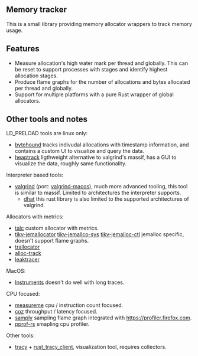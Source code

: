 ## Memory tracker

This is a small library providing memory allocator wrappers to track memory usage.

## Features

- Measure allocation's high water mark per thread and globally. This can be reset
  to support processes with stages and identify highest allocation stages.
- Produce flame graphs for the number of allocations and bytes allocated per thread
  and globally.
- Support for multiple platforms with a pure Rust wrapper of global allocators. 

## Other tools and notes

LD_PRELOAD tools are linux only:

- [bytehound](https://github.com/koute/bytehound) tracks indivudal allocations with timestamp
  information, and contains a custom UI to visualize and query the data.
- [heaptrack](https://github.com/KDE/heaptrack) ligthweight alternative to valgrind's massif,
  has a GUI to visualize the data, roughly same functionality.

Interpreter based tools:

- [valgrind](https://valgrind.org) (port: [valgrind-macos](https://github.com/LouisBrunner/valgrind-macos)),
  much more advanced tooling, this tool is similar to massif. Limited to architectures the interpreter supports.
  - [dhat](https://lib.rs/crates/dhat) this rust library is also limited to the supported architectures of valgrind.

Allocators with metrics:

- [talc](https://crates.io/crates/talc) custom allocator with metrics.
- [tikv-jemallocator](https://crates.io/crates/tikv-jemallocator)
  [tikv-jemallco-sys](https://crates.io/crates/tikv-jemalloc-sys)
  [tikv-jemalloc-ctl](https://crates.io/crates/tikv-jemalloc-ctl) jemalloc specific, doesn't support flame graphs.
- [trallocator](https://github.com/xgroleau/trallocator)
- [alloc-track](https://github.com/Protryon/alloc-track)
- [leaktracer](https://github.com/veeso/leaktracer)

MacOS:

- [Instruments](https://developer.apple.com/tutorials/instruments) doesn't do well with long traces.

CPU focused:

- [measureme](https://lib.rs/crates/measureme) cpu / instruction count focused.
- [coz](https://github.com/plasma-umass/coz) throughput / latency focused.
- [samply](https://github.com/mstange/samply) sampling flame graph integrated with https://profiler.firefox.com.
- [pprof-rs](https://github.com/tikv/pprof-rs) smapling cpu profiler.

Other tools:

- [tracy](https://github.com/wolfpld/tracy) + [rust_tracy_client](https://github.com/nagisa/rust_tracy_client),
  visualization tool, requires collectors.
